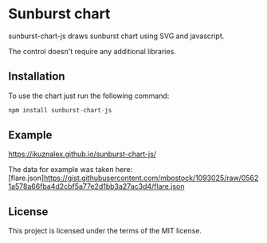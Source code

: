 # Sunburst chart 

sunburst-chart-js draws sunburst chart using SVG and javascript.

The control doesn't require any additional libraries.

## Installation

To use the chart just run the following command:

```javascript
npm install sunburst-chart-js
```
## Example

https://ikuznalex.github.io/sunburst-chart-js/

The data for example was taken here:
[flare.json]https://gist.githubusercontent.com/mbostock/1093025/raw/05621a578a66fba4d2cbf5a77e2d1bb3a27ac3d4/flare.json

## License

This project is licensed under the terms of the MIT license.
